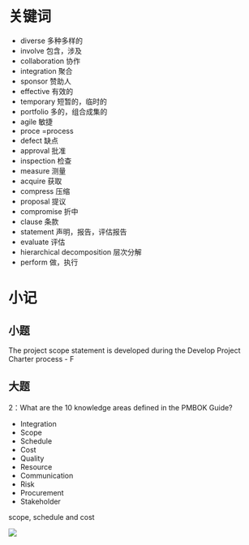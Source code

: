 # 关键词

- diverse 多种多样的
- involve 包含，涉及 
- collaboration 协作
- integration 聚合
- sponsor 赞助人
- effective 有效的
- temporary 短暂的，临时的
- portfolio 多的，组合成集的
- agile 敏捷
- proce =process
- defect 缺点
- approval 批准
- inspection 检查
- measure 测量
- acquire 获取
- compress 压缩
- proposal 提议
- compromise 折中
- clause 条款
- statement 声明，报告，评估报告
- evaluate 评估
- hierarchical decomposition 层次分解
- perform 做，执行

# 小记

## 小题

The project scope statement is developed during the Develop Project Charter process - F


## 大题

2：What are the 10 knowledge areas defined in the PMBOK Guide?

- Integration
- Scope
- Schedule
- Cost
- Quality
- Resource
- Communication
- Risk
- Procurement
- Stakeholder

scope, schedule and cost



![](assets/WBS3.jpg)




















